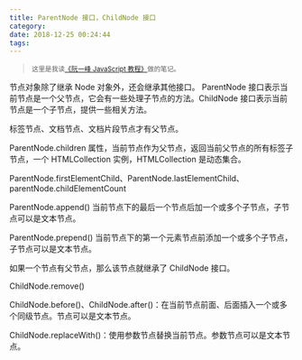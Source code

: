 ```yaml
---
title: ParentNode 接口，ChildNode 接口
category:
date: 2018-12-25 00:24:44
tags:
---
```


> <sup>这里是我读[《阮一峰 JavaScript 教程》](https://wangdoc.com/javascript/)做的笔记。</sup>

节点对象除了继承 Node 对象外，还会继承其他接口。 ParentNode 接口表示当前节点是一个父节点，它会有一些处理子节点的方法。ChildNode 接口表示当前节点是一个子节点，提供一些相关方法。

标签节点、文档节点、文档片段节点才有父节点。

ParentNode.children 属性，当前节点作为父节点，返回当前父节点的所有标签子节点，一个 HTMLCollection 实例，HTMLCollection 是动态集合。

ParentNode.firstElementChild、ParentNode.lastElementChild、parentNode.childElementCount

ParentNode.append() 当前节点下的最后一个节点后加一个或多个子节点，子节点可以是文本节点。

ParentNode.prepend() 当前节点下的第一个元素节点前添加一个或多个子节点，子节点可以是文本节点。

如果一个节点有父节点，那么该节点就继承了 ChildNode 接口。

ChildNode.remove()

ChildNode.before()、ChildNode.after()：在当前节点前面、后面插入一个或多个同级节点。节点可以是文本节点。

ChildNode.replaceWith()：使用参数节点替换当前节点。参数节点可以是文本节点。



